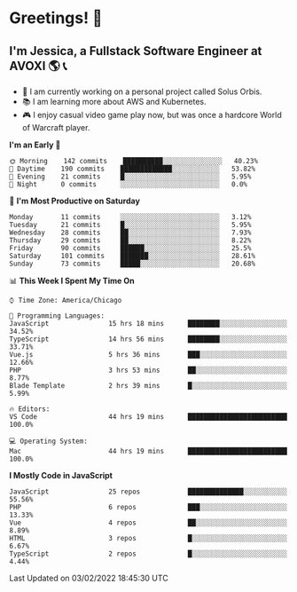 # Greetings! 🧠

## I'm Jessica, a Fullstack Software Engineer at AVOXI 🌎 📞

- 🌟 I am currently working on a personal project called Solus Orbis.
- 📚 I am learning more about AWS and Kubernetes.
- 🎮 I enjoy casual video game play now, but was once a hardcore World of Warcraft player.

<!--START_SECTION:waka-->
**I'm an Early 🐤** 

```text
🌞 Morning    142 commits    ██████████░░░░░░░░░░░░░░░   40.23% 
🌆 Daytime    190 commits    █████████████░░░░░░░░░░░░   53.82% 
🌃 Evening    21 commits     █░░░░░░░░░░░░░░░░░░░░░░░░   5.95% 
🌙 Night      0 commits      ░░░░░░░░░░░░░░░░░░░░░░░░░   0.0%

```
📅 **I'm Most Productive on Saturday** 

```text
Monday       11 commits     ░░░░░░░░░░░░░░░░░░░░░░░░░   3.12% 
Tuesday      21 commits     █░░░░░░░░░░░░░░░░░░░░░░░░   5.95% 
Wednesday    28 commits     ██░░░░░░░░░░░░░░░░░░░░░░░   7.93% 
Thursday     29 commits     ██░░░░░░░░░░░░░░░░░░░░░░░   8.22% 
Friday       90 commits     ██████░░░░░░░░░░░░░░░░░░░   25.5% 
Saturday     101 commits    ███████░░░░░░░░░░░░░░░░░░   28.61% 
Sunday       73 commits     █████░░░░░░░░░░░░░░░░░░░░   20.68%

```


📊 **This Week I Spent My Time On** 

```text
⌚︎ Time Zone: America/Chicago

💬 Programming Languages: 
JavaScript               15 hrs 18 mins      ████████░░░░░░░░░░░░░░░░░   34.52% 
TypeScript               14 hrs 56 mins      ████████░░░░░░░░░░░░░░░░░   33.71% 
Vue.js                   5 hrs 36 mins       ███░░░░░░░░░░░░░░░░░░░░░░   12.66% 
PHP                      3 hrs 53 mins       ██░░░░░░░░░░░░░░░░░░░░░░░   8.77% 
Blade Template           2 hrs 39 mins       █░░░░░░░░░░░░░░░░░░░░░░░░   5.99%

🔥 Editors: 
VS Code                  44 hrs 19 mins      █████████████████████████   100.0%

💻 Operating System: 
Mac                      44 hrs 19 mins      █████████████████████████   100.0%

```

**I Mostly Code in JavaScript** 

```text
JavaScript               25 repos            ██████████████░░░░░░░░░░░   55.56% 
PHP                      6 repos             ███░░░░░░░░░░░░░░░░░░░░░░   13.33% 
Vue                      4 repos             ██░░░░░░░░░░░░░░░░░░░░░░░   8.89% 
HTML                     3 repos             █░░░░░░░░░░░░░░░░░░░░░░░░   6.67% 
TypeScript               2 repos             █░░░░░░░░░░░░░░░░░░░░░░░░   4.44%

```



 Last Updated on 03/02/2022 18:45:30 UTC
<!--END_SECTION:waka-->

<!--
**jessikuh/jessikuh** is a ✨ _special_ ✨ repository because its `README.md` (this file) appears on your GitHub profile.

Here are some ideas to get you started:

- 🔭 I’m currently working on ...
- 🌱 I’m currently learning ...
- 👯 I’m looking to collaborate on ...
- 🤔 I’m looking for help with ...
- 💬 Ask me about ...
- 📫 How to reach me: ...
- 😄 Pronouns: ...
- ⚡ Fun fact: ...
-->
